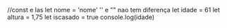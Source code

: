 //const e las
let nome = 'nome'
'' e "" nao tem diferença
let idade = 61
let altura = 1,75
let iscasado = true
console.log(idade)

